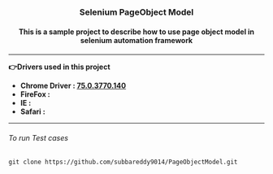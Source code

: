 <h3 align="center">Selenium PageObject Model</h3>
<h4 align="center">This is a sample project to describe how to use page object model in selenium automation framework<h4/>

________________________________________________________________________________________________________________________
👉**Drivers used in this project**
* Chrome Driver : [75.0.3770.140](http://chromedriver.chromium.org/)
* FireFox       : 
* IE            :
* Safari        :
________________________________________________________________________________________________________________________

###### *To run Test cases*
```
git clone https://github.com/subbareddy9014/PageObjectModel.git
```